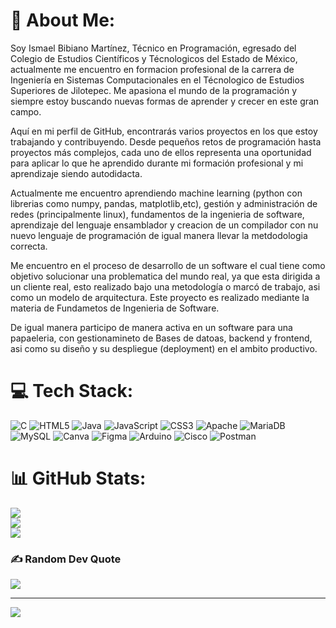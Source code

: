 # 💫 About Me:
Soy Ismael Bibiano Martínez, Técnico en Programación, egresado del Colegio de Estudios Científicos y Técnologicos del Estado de México, actualmente me encuentro en formacion profesional de la carrera de Ingeniería en Sistemas Computacionales en el Técnologico de Estudios Superiores de Jilotepec. Me apasiona el mundo de la programación y siempre estoy buscando nuevas formas de aprender y crecer en este gran campo.

Aquí en mi perfil de GitHub, encontrarás varios proyectos en los que estoy trabajando y contribuyendo. Desde pequeños retos de programación hasta proyectos más complejos, cada uno de ellos representa una oportunidad para aplicar lo que he aprendido durante mi formación profesional y mi aprendizaje siendo autodidacta.

Actualmente me encuentro aprendiendo machine learning (python con librerias como numpy, pandas, matplotlib,etc), gestión y administración de redes (principalmente linux), fundamentos de la ingenieria de software, aprendizaje del lenguaje ensamblador y creacion de un compilador con nu nuevo lenguaje de programación de igual manera llevar la metdodologia correcta.

Me encuentro en el proceso de desarrollo de un software el cual tiene como objetivo solucionar una problematica del mundo real, ya que esta dirigida a un cliente real, esto realizado bajo una metodología o marcó de trabajo, asi como un modelo de arquitectura. Este proyecto es realizado mediante la materia de Fundametos de Ingenieria de Software.

De igual manera participo de manera activa en un software para una papaeleria, con gestionamineto de Bases de datoas, backend y frontend, asi como su diseño y su despliegue (deployment) en el ambito productivo.

# 💻 Tech Stack:
![C](https://img.shields.io/badge/c-%2300599C.svg?style=flat&logo=c&logoColor=white) ![HTML5](https://img.shields.io/badge/html5-%23E34F26.svg?style=flat&logo=html5&logoColor=white) ![Java](https://img.shields.io/badge/java-%23ED8B00.svg?style=flat&logo=openjdk&logoColor=white) ![JavaScript](https://img.shields.io/badge/javascript-%23323330.svg?style=flat&logo=javascript&logoColor=%23F7DF1E) ![CSS3](https://img.shields.io/badge/css3-%231572B6.svg?style=flat&logo=css3&logoColor=white) ![Apache](https://img.shields.io/badge/apache-%23D42029.svg?style=flat&logo=apache&logoColor=white) ![MariaDB](https://img.shields.io/badge/MariaDB-003545?style=flat&logo=mariadb&logoColor=white) ![MySQL](https://img.shields.io/badge/mysql-4479A1.svg?style=flat&logo=mysql&logoColor=white) ![Canva](https://img.shields.io/badge/Canva-%2300C4CC.svg?style=flat&logo=Canva&logoColor=white) ![Figma](https://img.shields.io/badge/figma-%23F24E1E.svg?style=flat&logo=figma&logoColor=white) ![Arduino](https://img.shields.io/badge/-Arduino-00979D?style=flat&logo=Arduino&logoColor=white) ![Cisco](https://img.shields.io/badge/cisco-%23049fd9.svg?style=flat&logo=cisco&logoColor=black) ![Postman](https://img.shields.io/badge/Postman-FF6C37?style=flat&logo=postman&logoColor=white)
# 📊 GitHub Stats:
![](https://github-readme-stats.vercel.app/api?username=IsmaelJrDev&theme=midnight-purple&hide_border=false&include_all_commits=false&count_private=false)<br/>
![](https://github-readme-streak-stats.herokuapp.com/?user=IsmaelJrDev&theme=midnight-purple&hide_border=false)<br/>
![](https://github-readme-stats.vercel.app/api/top-langs/?username=IsmaelJrDev&theme=midnight-purple&hide_border=false&include_all_commits=false&count_private=false&layout=compact)

### ✍️ Random Dev Quote
![](https://quotes-github-readme.vercel.app/api?type=horizontal&theme=radical)

---
[![](https://visitcount.itsvg.in/api?id=IsmaelJrDev&icon=5&color=5)](https://visitcount.itsvg.in)

<!-- Proudly created with GPRM ( https://gprm.itsvg.in )  -->
